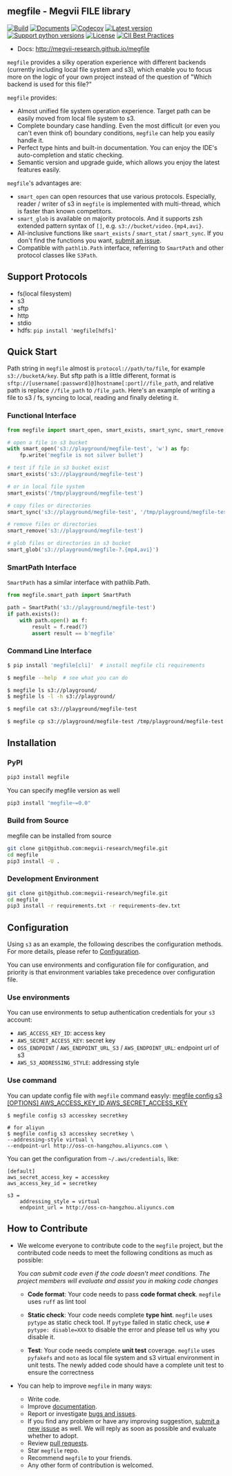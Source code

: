 megfile - Megvii FILE library
---

[![Build](https://github.com/megvii-research/megfile/actions/workflows/run-tests.yml/badge.svg?branch=main)](https://github.com/megvii-research/megfile/actions/workflows/run-tests.yml)
[![Documents](https://github.com/megvii-research/megfile/actions/workflows/publish-docs.yml/badge.svg)](https://github.com/megvii-research/megfile/actions/workflows/publish-docs.yml)
[![Codecov](https://img.shields.io/codecov/c/gh/megvii-research/megfile)](https://app.codecov.io/gh/megvii-research/megfile/)
[![Latest version](https://img.shields.io/pypi/v/megfile.svg)](https://pypi.org/project/megfile/)
[![Support python versions](https://img.shields.io/pypi/pyversions/megfile.svg)](https://pypi.org/project/megfile/)
[![License](https://img.shields.io/pypi/l/megfile.svg)](https://github.com/megvii-research/megfile/blob/master/LICENSE)
[![CII Best Practices](https://bestpractices.coreinfrastructure.org/projects/5233/badge)](https://bestpractices.coreinfrastructure.org/projects/5233)

* Docs: http://megvii-research.github.io/megfile

`megfile` provides a silky operation experience with different backends (currently including local file system and s3), which enable you to focus more on the logic of your own project instead of the question of "Which backend is used for this file?"

`megfile` provides:

* Almost unified file system operation experience. Target path can be easily moved from local file system to s3.
* Complete boundary case handling. Even the most difficult (or even you can't even think of) boundary conditions, `megfile` can help you easily handle it.
* Perfect type hints and built-in documentation. You can enjoy the IDE's auto-completion and static checking.
* Semantic version and upgrade guide, which allows you enjoy the latest features easily.

`megfile`'s advantages are:

* `smart_open` can open resources that use various protocols. Especially, reader / writer of s3 in `megfile` is implemented with multi-thread, which is faster than known competitors.
* `smart_glob` is available on majority protocols. And it supports zsh extended pattern syntax of `[]`, e.g. `s3://bucket/video.{mp4,avi}`.
* All-inclusive functions like `smart_exists` / `smart_stat` / `smart_sync`. If you don't find the functions you want, [submit an issue](https://github.com/megvii-research/megfile/issues).
* Compatible with `pathlib.Path` interface, referring to `SmartPath` and other protocol classes like `S3Path`.

## Support Protocols
- fs(local filesystem)
- s3
- sftp
- http
- stdio
- hdfs: `pip install 'megfile[hdfs]'`

## Quick Start

Path string in `megfile` almost is `protocol://path/to/file`, for example `s3://bucketA/key`. But sftp path is a little different, format is `sftp://[username[:password]@]hostname[:port]//file_path`, and relative path is replace `//file_path` to `/file_path`.
Here's an example of writing a file to s3 / fs, syncing to local, reading and finally deleting it.

### Functional Interface
```python
from megfile import smart_open, smart_exists, smart_sync, smart_remove, smart_glob

# open a file in s3 bucket
with smart_open('s3://playground/megfile-test', 'w') as fp:
    fp.write('megfile is not silver bullet')

# test if file in s3 bucket exist
smart_exists('s3://playground/megfile-test')

# or in local file system
smart_exists('/tmp/playground/megfile-test')

# copy files or directories
smart_sync('s3://playground/megfile-test', '/tmp/playground/megfile-test')

# remove files or directories
smart_remove('s3://playground/megfile-test')

# glob files or directories in s3 bucket
smart_glob('s3://playground/megfile-?.{mp4,avi}')
```

### SmartPath Interface

`SmartPath` has a similar interface with pathlib.Path.

```python
from megfile.smart_path import SmartPath

path = SmartPath('s3://playground/megfile-test')
if path.exists():
    with path.open() as f:
        result = f.read(7)
        assert result == b'megfile'
```

### Command Line Interface
```bash
$ pip install 'megfile[cli]'  # install megfile cli requirements

$ megfile --help  # see what you can do

$ megfile ls s3://playground/
$ megfile ls -l -h s3://playground/

$ megfile cat s3://playground/megfile-test

$ megfile cp s3://playground/megfile-test /tmp/playground/megfile-test
```

## Installation

### PyPI

```bash
pip3 install megfile
```

You can specify megfile version as well
```bash
pip3 install "megfile~=0.0"
```

### Build from Source

megfile can be installed from source
```bash
git clone git@github.com:megvii-research/megfile.git
cd megfile
pip3 install -U .
```

### Development Environment

```bash
git clone git@github.com:megvii-research/megfile.git
cd megfile
pip3 install -r requirements.txt -r requirements-dev.txt
```

## Configuration

Using `s3` as an example, the following describes the configuration methods. For more details, please refer to [Configuration](https://megvii-research.github.io/megfile/configuration.html).

You can use environments and configuration file for configuration, and priority is that environment variables take precedence over configuration file.

### Use environments
You can use environments to setup authentication credentials for your `s3` account:
- `AWS_ACCESS_KEY_ID`: access key
- `AWS_SECRET_ACCESS_KEY`: secret key
- `OSS_ENDPOINT` / `AWS_ENDPOINT_URL_S3` / `AWS_ENDPOINT_URL`: endpoint url of s3
- `AWS_S3_ADDRESSING_STYLE`: addressing style

### Use command
You can update config file with `megfile` command easyly:
[megfile config s3 [OPTIONS] AWS_ACCESS_KEY_ID AWS_SECRET_ACCESS_KEY](https://megvii-research.github.io/megfile/cli.html#megfile-config-s3) 

```
$ megfile config s3 accesskey secretkey

# for aliyun
$ megfile config s3 accesskey secretkey \
--addressing-style virtual \
--endpoint-url http://oss-cn-hangzhou.aliyuncs.com \
```

You can get the configuration from `~/.aws/credentials`, like:
```
[default]
aws_secret_access_key = accesskey
aws_access_key_id = secretkey

s3 =
    addressing_style = virtual
    endpoint_url = http://oss-cn-hangzhou.aliyuncs.com
```

## How to Contribute
* We welcome everyone to contribute code to the `megfile` project, but the contributed code needs to meet the following conditions as much as possible:

    *You can submit code even if the code doesn't meet conditions. The project members will evaluate and assist you in making code changes*

    * **Code format**: Your code needs to pass **code format check**. `megfile` uses `ruff` as lint tool
    * **Static check**: Your code needs complete **type hint**. `megfile` uses `pytype` as static check tool. If `pytype` failed in static check, use `# pytype: disable=XXX` to disable the error and please tell us why you disable it.

    * **Test**: Your code needs complete **unit test** coverage. `megfile` uses `pyfakefs` and `moto` as local file system and s3 virtual environment in unit tests. The newly added code should have a complete unit test to ensure the correctness

* You can help to improve `megfile` in many ways:
    * Write code.
    * Improve [documentation](https://github.com/megvii-research/megfile/blob/main/docs).
    * Report or investigate [bugs and issues](https://github.com/megvii-research/megfile/issues).
    * If you find any problem or have any improving suggestion, [submit a new issuse](https://github.com/megvii-research/megfile/issues) as well. We will reply as soon as possible and evaluate whether to adopt.
    * Review [pull requests](https://github.com/megvii-research/megfile/pulls).
    * Star `megfile` repo.
    * Recommend `megfile` to your friends.
    * Any other form of contribution is welcomed.
